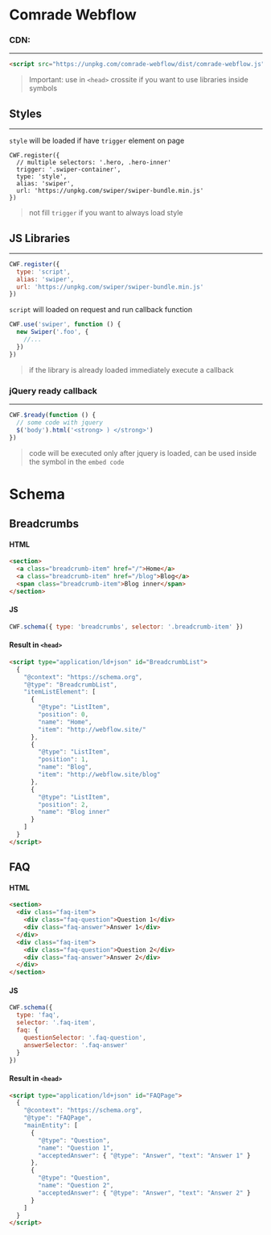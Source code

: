 # Comrade Webflow

### CDN:

---

```HTML
<script src="https://unpkg.com/comrade-webflow/dist/comrade-webflow.js"></script>
```

> Important: use in `<head>` crossite if you want to use libraries inside symbols

## Styles

---

`style` will be loaded if have `trigger` element on page

```JS
CWF.register({
  // multiple selectors: '.hero, .hero-inner'
  trigger: '.swiper-container',
  type: 'style',
  alias: 'swiper',
  url: 'https://unpkg.com/swiper/swiper-bundle.min.js'
})
```

> not fill `trigger` if you want to always load style

## JS Libraries

---

```js
CWF.register({
  type: 'script',
  alias: 'swiper',
  url: 'https://unpkg.com/swiper/swiper-bundle.min.js'
})
```

`script` will loaded on request and run callback function

```js
CWF.use('swiper', function () {
  new Swiper('.foo', {
    //...
  })
})
```

> if the library is already loaded immediately execute a callback

### jQuery ready callback

---

```js
CWF.$ready(function () {
  // some code with jquery
  $('body').html('<strong> ) </strong>')
})
```

> code will be executed only after jquery is loaded, can be used inside the symbol in the `embed code`

# Schema

## Breadcrumbs

#### HTML

```html
<section>
  <a class="breadcrumb-item" href="/">Home</a>
  <a class="breadcrumb-item" href="/blog">Blog</a>
  <span class="breadcrumb-item">Blog inner</span>
</section>
```

#### JS

```js
CWF.schema({ type: 'breadcrumbs', selector: '.breadcrumb-item' })
```

#### Result in `<head>`

```html
<script type="application/ld+json" id="BreadcrumbList">
  {
    "@context": "https://schema.org",
    "@type": "BreadcrumbList",
    "itemListElement": [
      {
        "@type": "ListItem",
        "position": 0,
        "name": "Home",
        "item": "http://webflow.site/"
      },
      {
        "@type": "ListItem",
        "position": 1,
        "name": "Blog",
        "item": "http://webflow.site/blog"
      },
      {
        "@type": "ListItem",
        "position": 2,
        "name": "Blog inner"
      }
    ]
  }
</script>
```

## FAQ

#### HTML

```html
<section>
  <div class="faq-item">
    <div class="faq-question">Question 1</div>
    <div class="faq-answer">Answer 1</div>
  </div>
  <div class="faq-item">
    <div class="faq-question">Question 2</div>
    <div class="faq-answer">Answer 2</div>
  </div>
</section>
```

#### JS

```js
CWF.schema({
  type: 'faq',
  selector: '.faq-item',
  faq: {
    questionSelector: '.faq-question',
    answerSelector: '.faq-answer'
  }
})
```

#### Result in `<head>`

```html
<script type="application/ld+json" id="FAQPage">
  {
    "@context": "https://schema.org",
    "@type": "FAQPage",
    "mainEntity": [
      {
        "@type": "Question",
        "name": "Question 1",
        "acceptedAnswer": { "@type": "Answer", "text": "Answer 1" }
      },
      {
        "@type": "Question",
        "name": "Question 2",
        "acceptedAnswer": { "@type": "Answer", "text": "Answer 2" }
      }
    ]
  }
</script>
```
